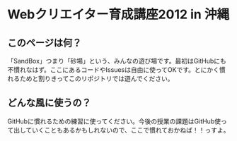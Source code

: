 # Webクリエイター育成講座2012 in 沖縄

## このページは何？

「SandBox」つまり「砂場」という、みんなの遊び場です。最初はGitHubにも不慣れなはず。ここにあるコードやIssuesは自由に使ってOKです。とにかく慣れるためと割りきってこのリポジトリでは遊んでください。

## どんな風に使うの？

GitHubに慣れるための練習に使ってください。今後の授業の課題はGitHub使って出していくこともあるかもしれないので、ここで慣れておかねば！！っすよ。




